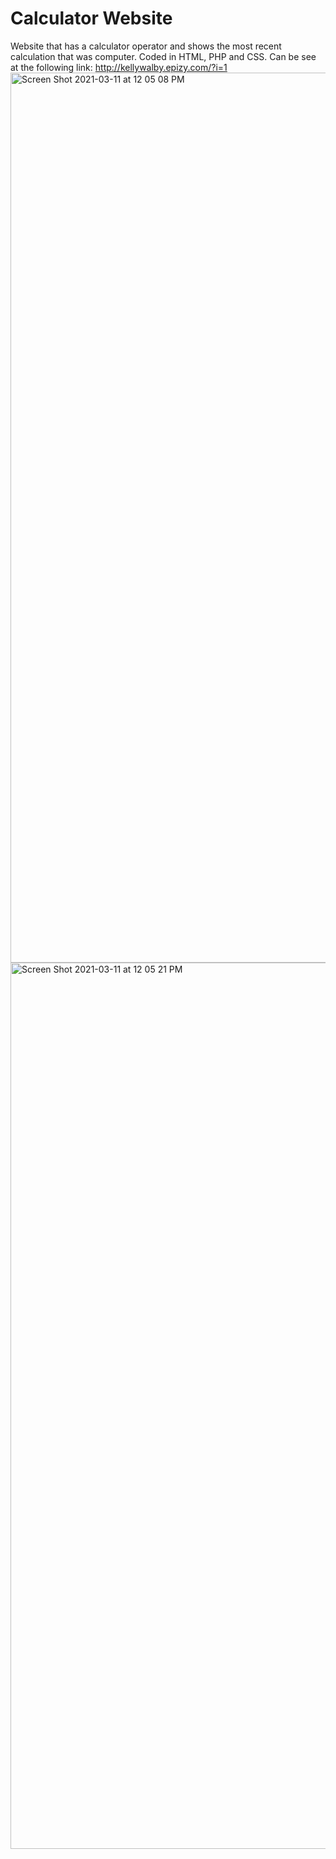 # Calculator Website
Website that has a calculator operator and shows the most recent calculation that was computer. Coded in HTML, PHP and CSS. Can be see at the following link: http://kellywalby.epizy.com/?i=1  
<img width="1424" alt="Screen Shot 2021-03-11 at 12 05 08 PM" src="https://user-images.githubusercontent.com/54555212/110833600-3b67db00-8262-11eb-98f2-0a0d543923d8.png">
<img width="1418" alt="Screen Shot 2021-03-11 at 12 05 21 PM" src="https://user-images.githubusercontent.com/54555212/110833609-3e62cb80-8262-11eb-9909-37a4899f7eb2.png">
